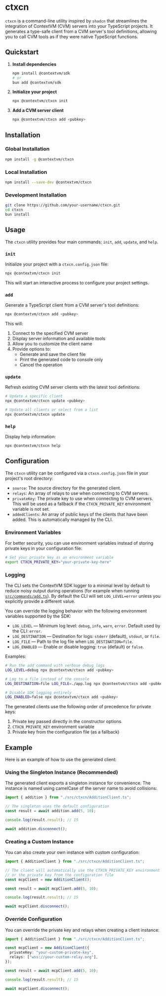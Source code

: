 # ctxcn

`ctxcn` is a command-line utility inspired by `shadcn` that streamlines the integration of ContextVM (CVM) servers into your TypeScript projects. It generates a type-safe client from a CVM server's tool definitions, allowing you to call CVM tools as if they were native TypeScript functions.

## Quickstart

1. **Install dependencies**

   ```bash
   npm install @contextvm/sdk
   # or
   bun add @contextvm/sdk
   ```

2. **Initialize your project**

   ```bash
   npx @contextvm/ctxcn init
   ```

3. **Add a CVM server client**
   ```bash
   npx @contextvm/ctxcn add <pubkey>
   ```

## Installation

### Global Installation

```bash
npm install -g @contextvm/ctxcn
```

### Local Installation

```bash
npm install --save-dev @contextvm/ctxcn
```

### Development Installation

```bash
git clone https://github.com/your-username/ctxcn.git
cd ctxcn
bun install
```

## Usage

The `ctxcn` utility provides four main commands: `init`, `add`, `update`, and `help`.

### `init`

Initialize your project with a `ctxcn.config.json` file:

```bash
npx @contextvm/ctxcn init
```

This will start an interactive process to configure your project settings.

### `add`

Generate a TypeScript client from a CVM server's tool definitions:

```bash
npx @contextvm/ctxcn add <pubkey>
```

This will:

1. Connect to the specified CVM server
2. Display server information and available tools
3. Allow you to customize the client name
4. Provide options to:
   - Generate and save the client file
   - Print the generated code to console only
   - Cancel the operation

### `update`

Refresh existing CVM server clients with the latest tool definitions:

```bash
# Update a specific client
npx @contextvm/ctxcn update <pubkey>

# Update all clients or select from a list
npx @contextvm/ctxcn update
```

### `help`

Display help information:

```bash
npx @contextvm/ctxcn help
```

## Configuration

The `ctxcn` utility can be configured via a `ctxcn.config.json` file in your project's root directory:

- `source`: The source directory for the generated client.
- `relays`: An array of relays to use when connecting to CVM servers.
- `privateKey`: The private key to use when connecting to CVM servers. This will be used as a fallback if the `CTXCN_PRIVATE_KEY` environment variable is not set.
- `addedClients`: An array of public keys of the clients that have been added. This is automatically managed by the CLI.

### Environment Variables

For better security, you can use environment variables instead of storing private keys in your configuration file:

```bash
# Set your private key as an environment variable
export CTXCN_PRIVATE_KEY="your-private-key-here"
```

### Logging

The CLI sets the ContextVM SDK logger to a minimal level by default to reduce noisy output during operations (for example when running [`src/commands/add.ts`](src/commands/add.ts:1)). By default the CLI will set `LOG_LEVEL=error` unless you explicitly provide a different value.

You can override the logging behavior with the following environment variables supported by the SDK:

- `LOG_LEVEL` — Minimum log level: `debug`, `info`, `warn`, `error`. Default used by the CLI: `error`.
- `LOG_DESTINATION` — Destination for logs: `stderr` (default), `stdout`, or `file`.
- `LOG_FILE` — Path to the log file when `LOG_DESTINATION=file`.
- `LOG_ENABLED` — Enable or disable logging: `true` (default) or `false`.

Examples:

```bash
# Run the add command with verbose debug logs
LOG_LEVEL=debug npx @contextvm/ctxcn add <pubkey>

# Log to a file instead of the console
LOG_DESTINATION=file LOG_FILE=./app.log npx @contextvm/ctxcn add <pubkey>

# Disable SDK logging entirely
LOG_ENABLED=false npx @contextvm/ctxcn add <pubkey>
```

The generated clients use the following order of precedence for private keys:

1. Private key passed directly in the constructor options
2. `CTXCN_PRIVATE_KEY` environment variable
3. Private key from the configuration file (as a fallback)

## Example

Here is an example of how to use the generated client:

### Using the Singleton Instance (Recommended)

The generated client exports a singleton instance for convenience. The instance is named using camelCase of the server name to avoid collisions:

```typescript
import { addition } from "./src/ctxcn/AdditionClient.ts";

// The singleton uses the default configuration
const result = await addition.add(5, 10);

console.log(result.result); // 15

await addition.disconnect();
```

### Creating a Custom Instance

You can also create your own instance with custom configuration:

```typescript
import { AdditionClient } from "./src/ctxcn/AdditionClient.ts";

// The client will automatically use the CTXCN_PRIVATE_KEY environment variable
// or the private key from the configuration file
const mcpClient = new AdditionClient();

const result = await mcpClient.add(5, 10);

console.log(result.result); // 15

await mcpClient.disconnect();
```

### Override Configuration

You can override the private key and relays when creating a client instance:

```typescript
import { AdditionClient } from "./src/ctxcn/AdditionClient.ts";

const mcpClient = new AdditionClient({
  privateKey: "your-custom-private-key",
  relays: ["wss://your-custom-relay.org"],
});

const result = await mcpClient.add(5, 10);

console.log(result.result); // 15

await mcpClient.disconnect();
```
